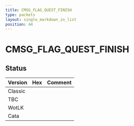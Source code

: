 ```yaml
---
title: CMSG_FLAG_QUEST_FINISH
type: packets
layout: single_markdown_in_list
position: 44
---
```


# CMSG_FLAG_QUEST_FINISH

## Status

Version | Hex | Comment
---------- | ---------- | ---------- 
Classic |  |  
TBC |  |  
WotLK |  |  
Cata |  |  
